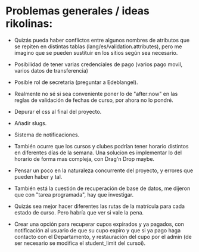 # Problemas generales / ideas rikolinas:

- Quizás pueda haber conflictos entre algunos nombres de atributos que se repiten en distintas tablas (lang/es/validation.attributes), pero me imagino que se pueden sustituir en los sitios según sea necesario.

- Posibilidad de tener varias credenciales de pago (varios pago movil, varios datos de transferencia)

- Posible rol de secretaria (preguntar a Edeblangel).

- Realmente no sé si sea conveniente poner lo de "after:now" en las reglas de validación de fechas de curso, por ahora no lo pondré.

- Depurar el css al final del proyecto.

- Añadir slugs.

- Sistema de notificaciones.

- También ocurre que los cursos y clubes podrían tener horario distintos en diferentes días de la semana. Una solucion es implementar lo del horario de forma mas compleja, con Drag'n Drop maybe.

- Pensar un poco en la naturaleza concurrente del proyecto, y errores que pueden haber y tal.

- También está la cuestión de recuperación de base de datos, me dijeron que con "tarea programada", hay que investigar.

- Quizás sea mejor hacer diferentes las rutas de la matrícula para cada estado de curso. Pero habría que ver si vale la pena.

- Crear una opción para recuperar cupos expirados y ya pagados, con notificación al usuario de que su cupo expiro y que si ya pago haga contacto con el Departamento, y restauración del cupo por el admin (de ser necesario se modifica el student_limit del cursoi).
